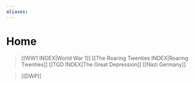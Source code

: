 ```yaml
---
aliases: 
---
```

# Home
> [[WW1 INDEX|World War 1]]
> [[The Roaring Twenties INDEX|Roaring Twenties]]
> [[TGD INDEX|The Great Depression]]
> [[Nazi Germany]]

>[[DWP]]